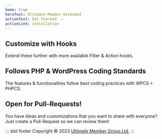 ```yaml
---
home: true
heroText: Ultimate Member Extended
actionText: Get Started  →
actionLink: installation
---
```


<div class="features">
  <div class="feature">
    <h2>Customize with Hooks</h2>
    <p>Extend these further with more available Filter & Action hooks.</p>
  </div>
  <div class="feature">
    <h2>Follows PHP & WordPress Coding Standards</h2>
    <p>The features & functionalities follow best coding practices with WPCS + PHPCS.</p>
  </div>
  <div class="feature">
    <h2>Open for Pull-Requests!</h2>
    <p>You have ideas and customizations that you want to share with everyone? Just create a Pull-Request so we can review them!</p>
  </div>
</div>


::: slot footer
Copyright © 2023 [Ultimate Member Group Ltd.](https://ultimatemember.com/)
:::